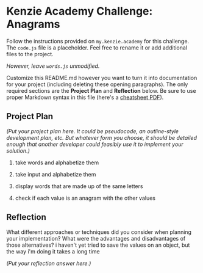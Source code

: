 # Kenzie Academy Challenge: Anagrams 

Follow the instructions provided on `my.kenzie.academy` for this challenge. The `code.js` file is a placeholder. Feel free to rename it or add additional files to the project.

*However, leave `words.js` unmodified.*

Customize this README.md however you want to turn it into documentation for your project (including deleting these opening paragraphs). The only required sections are the **Project Plan** and **Reflection** below. Be sure to use proper Markdown syntax in this file (here's a [cheatsheet PDF](https://guides.github.com/pdfs/markdown-cheatsheet-online.pdf)).

## Project Plan

_(Put your project plan here. It could be pseudocode, an outline-style development plan, etc. But whatever form you choose, it should be detailed enough that another developer could feasibly use it to implement your solution.)_

1. take words and alphabetize them
2. take input and alphabetize them 
3. display words that are made up of the same letters

1. check if each value is an anagram with the other values

## Reflection

What different approaches or techniques did you consider when planning your implementation? What were the advantages and disadvantages of those alternatives?
i haven't yet tried to save the values on an object, but the way i'm doing it takes a long time

_(Put your reflection answer here.)_